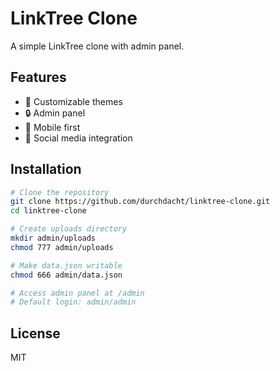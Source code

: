 # LinkTree Clone

A simple LinkTree clone with admin panel.

## Features

- 🎨 Customizable themes
- 🔒 Admin panel
- 📱 Mobile first
- 🔗 Social media integration

## Installation

```bash
# Clone the repository
git clone https://github.com/durchdacht/linktree-clone.git
cd linktree-clone

# Create uploads directory
mkdir admin/uploads
chmod 777 admin/uploads

# Make data.json writable
chmod 666 admin/data.json

# Access admin panel at /admin
# Default login: admin/admin
```

## License

MIT 
